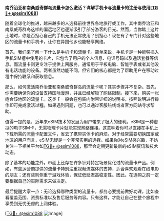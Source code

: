 **南乔治亚和南桑威奇群岛流量卡怎么激活？详解手机卡与流量卡的注册与使用[[TG💪+ @esim1088](https://t.me/s/esim1088)]**

随着全球化的推进，越来越多的人选择前往世界各地旅行或工作，其中南乔治亚和南桑威奇群岛这样的偏远地区也逐渐吸引了部分游客的目光。然而，当你踏上这片土地时，你是否担心自己的手机无法正常使用？别担心！现在有了专门针对这些地区的流量卡和手机卡，让你在异国他乡也能畅享网络。

首先，我们来了解一下什么是手机卡和流量卡。简单来说，手机卡是一种能够插入手机SIM槽中使用的卡片，它包含了用户的个人信息、电话号码以及通话套餐等信息。而流量卡则更专注于提供上网服务，通常用于平板电脑、智能手表或者其他没有电话功能的设备。两者虽然功能不同，但它们的核心都是为了帮助用户在移动过程中保持联系和获取信息。

那么，如何激活南乔治亚和南桑威奇群岛的流量卡呢？其实步骤并不复杂。首先，你需要确保你的设备支持国际漫游，并且已经解锁了网络限制。接下来，购买一张适合该地区的流量卡。这类卡一般会在包装内附带详细的说明书，按照说明进行操作即可完成激活过程。如果遇到问题，也可以通过客服热线或者官方网站寻求帮助。

值得一提的是，近年来eSIM技术的发展为用户带来了极大的便利。eSIM是一种虚拟的电子SIM卡，无需物理卡片就能实现网络连接。这意味着你可以直接在手机上下载所需的流量卡配置文件，省去了携带实体卡的麻烦。对于经常需要切换国家或地区的用户而言，eSIM无疑是一个非常实用的选择。如果你对eSIM感兴趣，不妨关注一下相关平台如[TG💪+ @esim1088](https://t.me/s/esim1088)，那里会定期更新最新的eSIM资讯和技术动态。

除了基本的功能之外，市面上还存在许多针对特定场景优化过的流量卡产品。例如，有些运营商提供的流量卡特别注重视频流媒体的支持，适合喜欢观看在线电影的朋友；还有些则侧重于游戏体验，保证低延迟高稳定性。因此，在选购之前一定要根据自己的实际需求来做决定。

最后提醒大家一点：无论选择哪种类型的流量卡，都务必要提前做好功课，比如查看覆盖范围、资费标准以及售后服务等内容。只有这样，才能让自己在整个旅程中享受到无忧无虑的上网体验。

[[TG💪+ @esim1088](https://t.me/s/esim1088) ![Image](https://i.postimg.cc/4NQfJmqS/Snipaste-2025-05-13-00-14-12.png)]